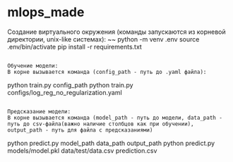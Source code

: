 # mlops_made
Создание виртуального окружения (команды запускаются из корневой директории, unix-like системах):
~~
python -m venv .env
source .env/bin/activate
pip install -r requirements.txt
~~~

Обучение модели:
В корне вызывается команда (config_path - путь до .yaml файла):
~~~
python train.py config_path
python train.py configs/log_reg_no_regularization.yaml
~~~

Предсказание модели:
В корне вызывается команда (model_path - путь до модели, data_path - путь до csv-файла(важно наличие столбцов как при обучении),
output_path - путь для файла с предсказаниями)
~~~
python predict.py model_path data_path output_path
python predict.py models/model.pkl data/test/data.csv prediction.csv
~~~